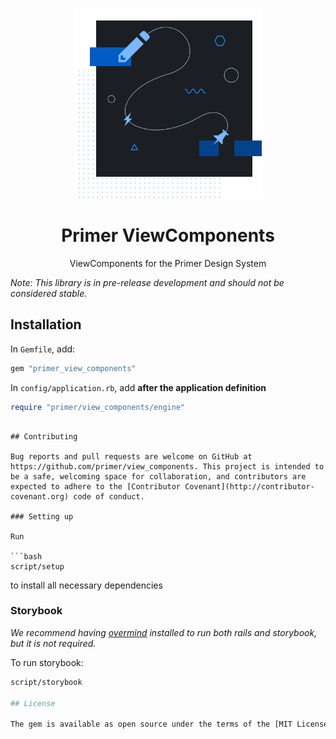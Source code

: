 <p align="center">
  <img width="300px" src="/static/assets/readme-components.png">
</p>

<h1 align="center">Primer ViewComponents</h1>

<p align="center">ViewComponents for the Primer Design System</p>

_Note: This library is in pre-release development and should not be considered stable._

## Installation

In `Gemfile`, add:

```ruby
gem "primer_view_components"
```

In `config/application.rb`, add **after the application definition**

```ruby
require "primer/view_components/engine"
```
```

## Contributing

Bug reports and pull requests are welcome on GitHub at https://github.com/primer/view_components. This project is intended to be a safe, welcoming space for collaboration, and contributors are expected to adhere to the [Contributor Covenant](http://contributor-covenant.org) code of conduct.

### Setting up

Run

```bash
script/setup
```

to install all necessary dependencies

### Storybook

*We recommend having [overmind](https://github.com/DarthSim/overmind) installed to run both rails and storybook, but it is not required.*

To run storybook:

```bash
script/storybook

## License

The gem is available as open source under the terms of the [MIT License](https://opensource.org/licenses/MIT).
